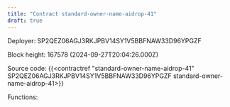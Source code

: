```yaml
---
title: "Contract standard-owner-name-aidrop-41"
draft: true
---
```

Deployer: SP2QEZ06AGJ3RKJPBV14SY1V5BBFNAW33D96YPGZF


 



Block height: 167578 (2024-09-27T20:04:26.000Z)

Source code: {{<contractref "standard-owner-name-aidrop-41" SP2QEZ06AGJ3RKJPBV14SY1V5BBFNAW33D96YPGZF standard-owner-name-aidrop-41>}}

Functions:


